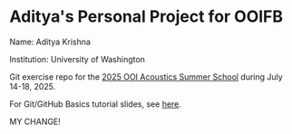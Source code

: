 # Aditya's Personal Project for OOIFB

Name: Aditya Krishna

Institution: University of Washington

Git exercise repo for the [2025 OOI Acoustics Summer School](https://ooifb.org/2025-ooifb-acoustics-summer-school/) during July 14-18, 2025.

For Git/GitHub Basics tutorial slides, see [here](https://docs.google.com/presentation/d/1jxycj8x5GGhQ62BKbI4g_MHks_e1b4WJG1LQCg5KYF8/edit?usp=sharing).


MY CHANGE!